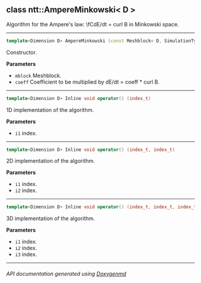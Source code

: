 ## class ntt::AmpereMinkowski< D >

Algorithm for the Ampere's law: \fCdE/dt = curl B in Minkowski space.  

---

```c++
template<Dimension D> AmpereMinkowski (const Meshblock< D, SimulationType::PIC > & mblock, const real_t & coeff)
```
Constructor. 

**Parameters**
- `mblock` Meshblock. 
- `coeff` Coefficient to be multiplied by dE/dt = coeff * curl B. 

---

```c++
template<Dimension D> Inline void operator() (index_t)
```
1D implementation of the algorithm. 

**Parameters**
- `i1` index. 

---

```c++
template<Dimension D> Inline void operator() (index_t, index_t)
```
2D implementation of the algorithm. 

**Parameters**
- `i1` index. 
- `i2` index. 

---

```c++
template<Dimension D> Inline void operator() (index_t, index_t, index_t)
```
3D implementation of the algorithm. 

**Parameters**
- `i1` index. 
- `i2` index. 
- `i3` index. 

---

###### API documentation generated using [Doxygenmd](https://github.com/d99kris/doxygenmd)

